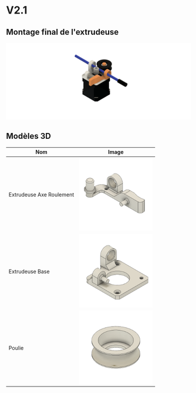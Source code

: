 # V2.1

## Montage final de l'extrudeuse

![Extrudeuse_v21](Extrudeuse_v21.png)

## Modèles 3D

| Nom          | Image     | 
|--------------|-----------|
| Extrudeuse Axe Roulement | <img src="Images/Extrudeuse_Axe_Roulement v4.png" alt="Extrudeuse_Axe_Roulement" width="200"/> |
| Extrudeuse Base | <img src="Images/Extrudeuse_Base v2.png" alt="Extrudeuse_Base" width="200"/> |
| Poulie | <img src="Images/Poulie v2.png" alt="Poulie" width="200"/> |

